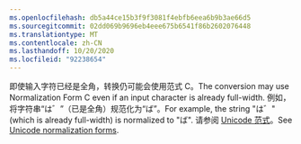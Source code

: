 ```yaml
---
ms.openlocfilehash: db5a44ce15b3f9f3081f4ebfb6eea6b9b3ae66d5
ms.sourcegitcommit: 02dd069b9696eb4eee675b6541f86b2602076448
ms.translationtype: MT
ms.contentlocale: zh-CN
ms.lasthandoff: 10/20/2020
ms.locfileid: "92238654"
---
```

<span data-ttu-id="04592-101">即使输入字符已经是全角，转换仍可能会使用范式 C。</span><span class="sxs-lookup"><span data-stu-id="04592-101">The conversion may use Normalization Form C even if an input character is already full-width.</span></span> <span data-ttu-id="04592-102">例如，将字符串“は゛”（已是全角）规范化为“ば”。</span><span class="sxs-lookup"><span data-stu-id="04592-102">For example, the string "は゛" (which is already full-width) is normalized to "ば".</span></span> <span data-ttu-id="04592-103">请参阅 [Unicode 范式](https://unicode.org/reports/tr15)。</span><span class="sxs-lookup"><span data-stu-id="04592-103">See [Unicode normalization forms](https://unicode.org/reports/tr15).</span></span>
